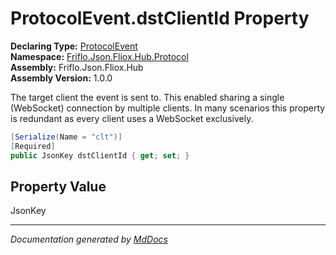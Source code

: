 ﻿<!--  
  <auto-generated>   
    The contents of this file were generated by a tool.  
    Changes to this file may be list if the file is regenerated  
  </auto-generated>   
-->

# ProtocolEvent.dstClientId Property

**Declaring Type:** [ProtocolEvent](../index.md)  
**Namespace:** [Friflo.Json.Fliox.Hub.Protocol](../../index.md)  
**Assembly:** Friflo.Json.Fliox.Hub  
**Assembly Version:** 1.0.0

The target client the event is sent to. This enabled sharing a single (WebSocket) connection by multiple clients. In many scenarios this property is redundant as every client uses a WebSocket exclusively.

```csharp
[Serialize(Name = "clt")]
[Required]
public JsonKey dstClientId { get; set; }
```

## Property Value

JsonKey

___

*Documentation generated by [MdDocs](https://github.com/ap0llo/mddocs)*
